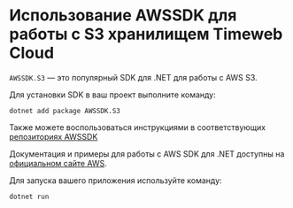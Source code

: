 # Использование AWSSDK для работы с S3 хранилищем Timeweb Cloud

`AWSSDK.S3` — это популярный SDK для .NET для работы с AWS S3. 

Для установки SDK в ваш проект выполните команду:

```shell
dotnet add package AWSSDK.S3
```
Также можете воспользоваться инструкциями в соответствующих [репозиториях AWSSDK](https://github.com/aws/aws-sdk-net)

Документация и примеры для работы с AWS SDK для .NET доступны на [официальном сайте AWS](https://aws.amazon.com/ru/sdk-for-net/).

Для запуска вашего приложения используйте команду:

```shell
dotnet run
```